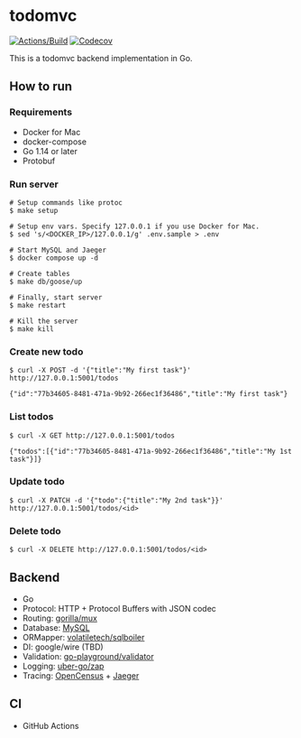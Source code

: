 # todomvc

[![Actions/Build](https://github.com/oinume/todomvc/workflows/ci/badge.svg)](https://github.com/oinume/todomvc/actions?query=workflow%3Aci)
[![Codecov](https://codecov.io/gh/oinume/todomvc/branch/master/graph/badge.svg)](https://codecov.io/gh/oinume/todomvc)

This is a todomvc backend implementation in Go.

## How to run

### Requirements

- Docker for Mac
- docker-compose
- Go 1.14 or later
- Protobuf

### Run server

```shell script
# Setup commands like protoc
$ make setup

# Setup env vars. Specify 127.0.0.1 if you use Docker for Mac.
$ sed 's/<DOCKER_IP>/127.0.0.1/g' .env.sample > .env  

# Start MySQL and Jaeger
$ docker compose up -d

# Create tables
$ make db/goose/up

# Finally, start server
$ make restart

# Kill the server
$ make kill
```

### Create new todo
 
```shell script
$ curl -X POST -d '{"title":"My first task"}' http://127.0.0.1:5001/todos

{"id":"77b34605-8481-471a-9b92-266ec1f36486","title":"My first task"}
```

### List todos

```shell script
$ curl -X GET http://127.0.0.1:5001/todos

{"todos":[{"id":"77b34605-8481-471a-9b92-266ec1f36486","title":"My 1st task"}]}
```

### Update todo

```shell script
$ curl -X PATCH -d '{"todo":{"title":"My 2nd task"}}' http://127.0.0.1:5001/todos/<id>
```

### Delete todo

```shell script
$ curl -X DELETE http://127.0.0.1:5001/todos/<id>
```

## Backend

- Go
- Protocol: HTTP + Protocol Buffers with JSON codec
- Routing: [gorilla/mux](https://github.com/gorilla/mux)
- Database: [MySQL](https://www.mysql.com/)
- ORMapper: [volatiletech/sqlboiler](https://github.com/volatiletech/sqlboiler)
- DI: google/wire (TBD)
- Validation: [go-playground/validator](https://github.com/go-playground/validator)
- Logging: [uber-go/zap](https://github.com/uber-go/zap)
- Tracing: [OpenCensus](https://opencensus.io/) + [Jaeger](https://www.jaegertracing.io/)

## CI

- GitHub Actions
